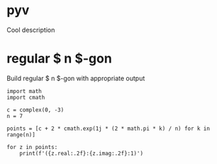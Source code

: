 # pyv

Cool description

# regular $ n $-gon

Build regular $ n $-gon with appropriate output

```
import math
import cmath

c = complex(0, -3)
n = 7

points = [c + 2 * cmath.exp(1j * (2 * math.pi * k) / n) for k in range(n)]

for z in points:
    print(f'({z.real:.2f}:{z.imag:.2f}:1)')
```
